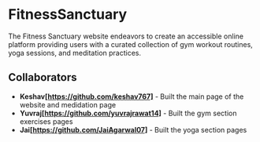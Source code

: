 # FitnessSanctuary
The Fitness Sanctuary website endeavors to create an accessible online platform providing users with  a curated collection of gym workout routines, yoga sessions, and meditation practices.

## Collaborators

- **Keshav[https://github.com/keshav767]** - Built the main page of the website and medidation page 
- **Yuvraj[https://github.com/yuvrajrawat14]** - Built the gym section exercises pages
- **Jai[https://github.com/JaiAgarwal07]** - Built the yoga section pages

